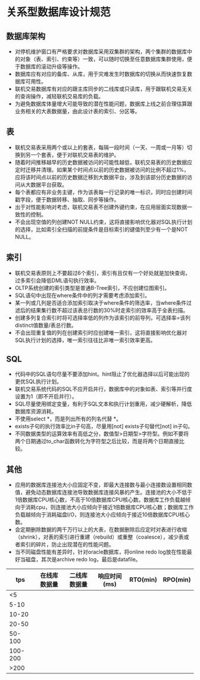 
# 关系型数据库设计规范

## 数据库架构
- 对停机维护窗口有严格要求对数据库采用双集群的架构，两个集群的数据库中的对象（表、索引、约束等）一致，可以随时切换至任意数据库集群使用，便于数据库的滚动升级等操作。
- 数据库应有对应的备库、从库，用于灾难发生时数据库的切换从而快速恢复数据库可用性。
- 联机交易数据库有对应的跟主库同步的二线库或只读库，用于跟联机交易无关的查询操作，减轻联机交易库的负载。
- 为避免数据库体量增大可能导致的潜在性能问题，数据库上线之前合理估算跟业务相关的大表数据量，由此设计表的索引、分区等。

## 表
- 联机交易表采用两个或以上的套表，每隔一段时间（一天、一周或一月等）切换到另一个套表，便于对联机交易表的维护。
- 随着时间推移越早的历史数据被访问的可能性越低，联机交易表的历史数据应定时迁移并清理。如果某个时间点以前的历史数据被访问的比例不超过1%，应将该时间点以前的历史数据迁移到大数据平台，涉及到该部分历史数据的访问从大数据平台获取。
- 每个表都应有非业务主键，作为该表每一行记录的唯一标识，同时应创建时间戳字段，便于数据转移、抽取、同步等操作。
- 出于对性能影响对考虑，联机交易表不创建外键约束，在应用层面实现数据一致性的控制。
- 不会出现空值的列创建NOT NULL约束，这将直接影响优化器对SQL执行计划的选择，比如索引全扫描的前提条件是目标索引的键值列至少有一个是NOT NULL。

## 索引
- 联机交易表原则上不要超过6个索引，索引有且仅有一个好处就是加快查询，过多索引会降低DML语句执行效率。
- OLTP系统创建的索引类型是普通B-Tree索引，不应创建位图索引。
- SQL语句中出现在where条件中的列才需要考虑添加索引。
- 某一列或几列是否适合添加索引取决于where条件的筛选率，当where条件过滤后的结果集行数不超过该表总行数的30%时走索引的效率高于全表扫描。
- 创建多列复合索引时将可选择率低的列作为该索引的前导列，可选择率=该列distinct值数量/表总行数。
- 不会出现重复值的列在创建索引时应创建唯一索引，这将直接影响优化器对SQL执行计划的选择，唯一索引往往比非唯一索引效率更高。

## SQL
- 代码中的SQL语句尽量不要添加hint。hint阻止了优化器选择以后可能出现的更优SQL执行计划。
- 联机交易系统代码的SQL不应开启并行，数据库中的对象如表、索引等并行度设置为1（即不开启并行）。
- SQL尽量使用绑定变量，有利于SQL文本和执行计划重用，减少硬解析，降低数据库资源消耗。
- 不使用select *，而是列出所有的列名代替 *。
- exists子句的执行效率比in子句高，尽量用[not] exists子句替代[not] in子句。
- 不同数据类型的运算效率有高低之分，数值型>日期型>字符型。例如不要将两个日期通过to_char函数转化为字符型之后比较，而是将两个日期直接比较。


## 其他
- 应用的数据库连接池大小应固定不变，即最大连接数与最小连接数设置相同数值，避免动态数据库连接池导致数据库连接风暴的产生。连接池的大小不低于1倍数据库CPU核心数，不高于10倍数据库CPU核心数。数据库工作负载越倾向于消耗cpu，则连接池大小应倾向于接近1倍数据库CPU核心数；数据库工作负载越倾向于消耗磁盘I/O，则连接池大小应倾向于接近10倍数据库CPU核心数。
- 会定期删除数据的两千万行以上的大表，在数据删除后应定时对表进行收缩（shrink），对表的索引进行重建（rebuild）或重整（coalesce），减少表或者索引的碎片，防止出现潜在的性能问题。
- 当不同磁盘性能有差异时，针对oracle数据库，将online redo log放在性能最好当磁盘，其次是archive redo log，最后是datafile。


| tps | 在线库数据量 | 二线库数据量 | 响应时间(ms) | RTO(min) | RPO(min) |
| ----------- | ----------- | ----------- | ----------- | ----------- | ----------- |
| <5 |  |  |  |  |  |
| 5-10 |  |  |  |  |  |
| 10-20 |  |  |  |  |  |
| 20-50 |  |  |  |  |  |
| 50-100 |  |  |  |  |  |
| 100-200 |  |  |  |  |  |
| >200 |  |  |  |  |  |

